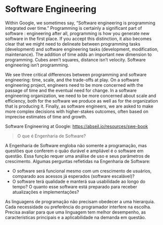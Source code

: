 # Software Engineering

Within Google, we sometimes say, “Software engineering is programming integrated over time.” Programming is certainly a significant part of software : engineering after all, programming is how you generate new software in the first place. If you accept this distinction, it also becomes clear that we might need to delineate between programming tasks (development) and software engineering tasks (development, modification, maintenance). The addition of time adds an important new dimension to programming. Cubes aren’t squares, distance isn’t velocity. Software engineering isn’t programming.

We see three critical differences between programming and software engineering: time, scale, and the trade-offs at play. On a software engineering project, engineers need to be more concerned with the passage of time and the eventual need for change. In a software engineering organization, we need to be more concerned about scale and efficiency, both for the software we produce as well as for the organization that is producing it. Finally, as software engineers, we are asked to make more complex decisions with higher-stakes outcomes, often based on imprecise estimates of time and growth.

Software Engineering at Google: https://abseil.io/resources/swe-book

> O que é Engenharia de Software?

A Engenharia de Software engloba não somente a programação, mas questões que conferem o quão durável e ampliável é o software em questão.
Essa função requer uma análise de uso e seus parâmetros de crescimento.
Algumas perguntas refletidas na Engenharia de Software:
* O software será funcional mesmo com um crescimento de usuários, comparado aos acessos já esperados (software escalável)?
* O software terá qualidade e manterá sua usabilidade ao longo do tempo? O quanto esse software está preparado para receber atualizações e implementações?

As linguagens de programação não precisam obedecer a uma hierarquia. Cada necessidade ou preferência do programador interfere na escolha. Precisa avaliar para que uma linguagem tem melhor desempenho, as características principais e a aplicabilidade na demanda em questão.




